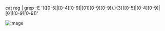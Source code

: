 cat reg | grep -E '(([0-5]|[0-4][0-9]|[01][0-9][0-9])\.){3}([0-5]|[0-4][0-9]|[01][0-9][0-9])'

![image](https://github.com/stensil4rt/netology/assets/62753044/ba1dfb4f-7275-4f13-bc30-a8a13d7d0a69)
